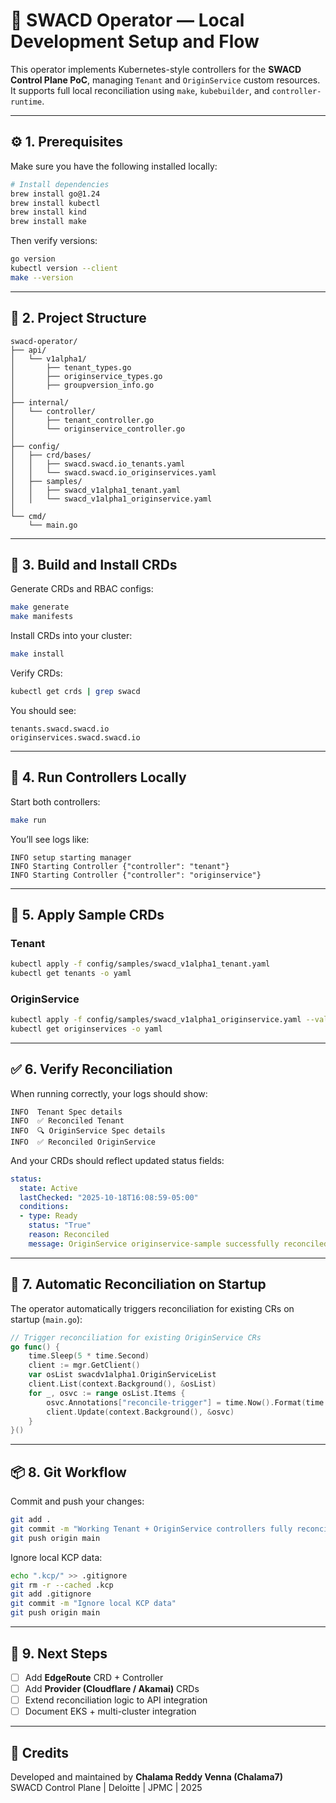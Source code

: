 # 🧭 SWACD Operator — Local Development Setup and Flow

This operator implements Kubernetes-style controllers for the **SWACD Control Plane PoC**, managing `Tenant` and `OriginService` custom resources.  
It supports full local reconciliation using `make`, `kubebuilder`, and `controller-runtime`.

---

## ⚙️ 1. Prerequisites

Make sure you have the following installed locally:

```bash
# Install dependencies
brew install go@1.24
brew install kubectl
brew install kind
brew install make
```

Then verify versions:

```bash
go version
kubectl version --client
make --version
```

---

## 🧱 2. Project Structure

```
swacd-operator/
├── api/
│   └── v1alpha1/
│       ├── tenant_types.go
│       ├── originservice_types.go
│       ├── groupversion_info.go
│
├── internal/
│   └── controller/
│       ├── tenant_controller.go
│       └── originservice_controller.go
│
├── config/
│   ├── crd/bases/
│   │   ├── swacd.swacd.io_tenants.yaml
│   │   └── swacd.swacd.io_originservices.yaml
│   ├── samples/
│   │   ├── swacd_v1alpha1_tenant.yaml
│   │   └── swacd_v1alpha1_originservice.yaml
│
└── cmd/
    └── main.go
```

---

## 🧩 3. Build and Install CRDs

Generate CRDs and RBAC configs:
```bash
make generate
make manifests
```

Install CRDs into your cluster:
```bash
make install
```

Verify CRDs:
```bash
kubectl get crds | grep swacd
```

You should see:
```
tenants.swacd.swacd.io
originservices.swacd.swacd.io
```

---

## 🚀 4. Run Controllers Locally

Start both controllers:
```bash
make run
```

You’ll see logs like:
```
INFO setup starting manager
INFO Starting Controller {"controller": "tenant"}
INFO Starting Controller {"controller": "originservice"}
```

---

## 🧠 5. Apply Sample CRDs

### Tenant
```bash
kubectl apply -f config/samples/swacd_v1alpha1_tenant.yaml
kubectl get tenants -o yaml
```

### OriginService
```bash
kubectl apply -f config/samples/swacd_v1alpha1_originservice.yaml --validate=false
kubectl get originservices -o yaml
```

---

## ✅ 6. Verify Reconciliation

When running correctly, your logs should show:

```
INFO  Tenant Spec details
INFO  ✅ Reconciled Tenant
INFO  🔍 OriginService Spec details
INFO  ✅ Reconciled OriginService
```

And your CRDs should reflect updated status fields:

```yaml
status:
  state: Active
  lastChecked: "2025-10-18T16:08:59-05:00"
  conditions:
  - type: Ready
    status: "True"
    reason: Reconciled
    message: OriginService originservice-sample successfully reconciled
```

---

## 🔁 7. Automatic Reconciliation on Startup

The operator automatically triggers reconciliation for existing CRs on startup (`main.go`):

```go
// Trigger reconciliation for existing OriginService CRs
go func() {
    time.Sleep(5 * time.Second)
    client := mgr.GetClient()
    var osList swacdv1alpha1.OriginServiceList
    client.List(context.Background(), &osList)
    for _, osvc := range osList.Items {
        osvc.Annotations["reconcile-trigger"] = time.Now().Format(time.RFC3339)
        client.Update(context.Background(), &osvc)
    }
}()
```

---

## 📦 8. Git Workflow

Commit and push your changes:
```bash
git add .
git commit -m "Working Tenant + OriginService controllers fully reconciled"
git push origin main
```

Ignore local KCP data:
```bash
echo ".kcp/" >> .gitignore
git rm -r --cached .kcp
git add .gitignore
git commit -m "Ignore local KCP data"
git push origin main
```

---

## 🧭 9. Next Steps

- [ ] Add **EdgeRoute** CRD + Controller  
- [ ] Add **Provider (Cloudflare / Akamai)** CRDs  
- [ ] Extend reconciliation logic to API integration  
- [ ] Document EKS + multi-cluster integration  

---

## 🧾 Credits

Developed and maintained by **Chalama Reddy Venna (Chalama7)**  
SWACD Control Plane | Deloitte | JPMC | 2025  
